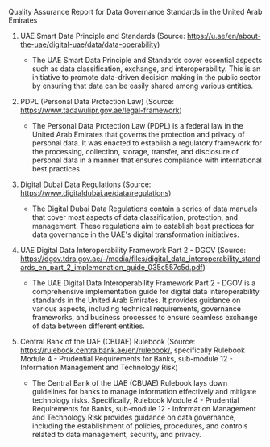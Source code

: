 Quality Assurance Report for Data Governance Standards in the United Arab Emirates

1. UAE Smart Data Principle and Standards (Source: <https://u.ae/en/about-the-uae/digital-uae/data/data-operability>)
   - The UAE Smart Data Principle and Standards cover essential aspects such as data classification, exchange, and interoperability. This is an initiative to promote data-driven decision making in the public sector by ensuring that data can be easily shared among various entities.

2. PDPL (Personal Data Protection Law) (Source: <https://www.tadawulipr.gov.ae/legal-framework>)
   - The Personal Data Protection Law (PDPL) is a federal law in the United Arab Emirates that governs the protection and privacy of personal data. It was enacted to establish a regulatory framework for the processing, collection, storage, transfer, and disclosure of personal data in a manner that ensures compliance with international best practices.

3. Digital Dubai Data Regulations (Source: <https://www.digitaldubai.ae/data/regulations>)
   - The Digital Dubai Data Regulations contain a series of data manuals that cover most aspects of data classification, protection, and management. These regulations aim to establish best practices for data governance in the UAE's digital transformation initiatives.

4. UAE Digital Data Interoperability Framework Part 2 - DGOV (Source: <https://dgov.tdra.gov.ae/-/media/files/digital_data_interoperability_standards_en_part_2_implemenation_guide_035c557c5d.pdf>)
   - The UAE Digital Data Interoperability Framework Part 2 - DGOV is a comprehensive implementation guide for digital data interoperability standards in the United Arab Emirates. It provides guidance on various aspects, including technical requirements, governance frameworks, and business processes to ensure seamless exchange of data between different entities.

5. Central Bank of the UAE (CBUAE) Rulebook (Source: <https://rulebook.centralbank.ae/en/rulebook/>, specifically Rulebook Module 4 - Prudential Requirements for Banks, sub-module 12 - Information Management and Technology Risk)
   - The Central Bank of the UAE (CBUAE) Rulebook lays down guidelines for banks to manage information effectively and mitigate technology risks. Specifically, Rulebook Module 4 - Prudential Requirements for Banks, sub-module 12 - Information Management and Technology Risk provides guidance on data governance, including the establishment of policies, procedures, and controls related to data management, security, and privacy.